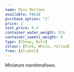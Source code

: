 ```yaml
---
name: Mini Mallows
available: FALSE
purchase_option: "1"
price: 1
cost_price: 0.4
container_water_weight: 919
container_sweets_weight: 0
type: [Chewy, Nuts]
colour: [Pink, White, Yellow]
free: [Alcohol]
---
```

Miniature marshmallows.